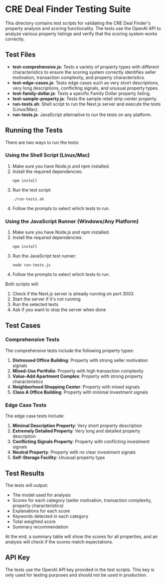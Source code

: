 # CRE Deal Finder Testing Suite

This directory contains test scripts for validating the CRE Deal Finder's property analysis and scoring functionality. The tests use the OpenAI API to analyze various property listings and verify that the scoring system works correctly.

## Test Files

- **test-comprehensive.js**: Tests a variety of property types with different characteristics to ensure the scoring system correctly identifies seller motivation, transaction complexity, and property characteristics.
- **test-edge-cases.js**: Tests edge cases such as very short descriptions, very long descriptions, conflicting signals, and unusual property types.
- **test-family-dollar.js**: Tests a specific Family Dollar property listing.
- **test-sample-property.js**: Tests the sample retail strip center property.
- **run-tests.sh**: Shell script to run the Next.js server and execute the tests (Linux/Mac).
- **run-tests.js**: JavaScript alternative to run the tests on any platform.

## Running the Tests

There are two ways to run the tests:

### Using the Shell Script (Linux/Mac)

1. Make sure you have Node.js and npm installed.
2. Install the required dependencies:
   ```
   npm install
   ```
3. Run the test script:
   ```
   ./run-tests.sh
   ```
4. Follow the prompts to select which tests to run.

### Using the JavaScript Runner (Windows/Any Platform)

1. Make sure you have Node.js and npm installed.
2. Install the required dependencies:
   ```
   npm install
   ```
3. Run the JavaScript test runner:
   ```
   node run-tests.js
   ```
4. Follow the prompts to select which tests to run.

Both scripts will:
1. Check if the Next.js server is already running on port 3003
2. Start the server if it's not running
3. Run the selected tests
4. Ask if you want to stop the server when done

## Test Cases

### Comprehensive Tests

The comprehensive tests include the following property types:

1. **Distressed Office Building**: Property with strong seller motivation signals
2. **Mixed-Use Portfolio**: Property with high transaction complexity
3. **Value-Add Apartment Complex**: Property with strong property characteristics
4. **Neighborhood Shopping Center**: Property with mixed signals
5. **Class A Office Building**: Property with minimal investment signals

### Edge Case Tests

The edge case tests include:

1. **Minimal Description Property**: Very short property description
2. **Extremely Detailed Property**: Very long and detailed property description
3. **Conflicting Signals Property**: Property with conflicting investment signals
4. **Neutral Property**: Property with no clear investment signals
5. **Self-Storage Facility**: Unusual property type

## Test Results

The tests will output:
- The model used for analysis
- Scores for each category (seller motivation, transaction complexity, property characteristics)
- Explanations for each score
- Keywords detected in each category
- Total weighted score
- Summary recommendation

At the end, a summary table will show the scores for all properties, and an analysis will check if the scores match expectations.

## API Key

The tests use the OpenAI API key provided in the test scripts. This key is only used for testing purposes and should not be used in production.
